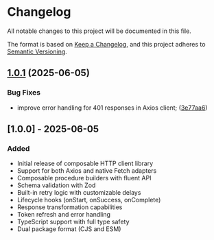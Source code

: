 # Changelog

All notable changes to this project will be documented in this file.

The format is based on [Keep a Changelog](https://keepachangelog.com/en/1.0.0/),
and this project adheres to [Semantic Versioning](https://semver.org/spec/v2.0.0.html).

## [1.0.1](https://github.com/thedammyking/composable-http-client/compare/composable-http-client-v1.0.0...composable-http-client-v1.0.1) (2025-06-05)


### Bug Fixes

* improve error handling for 401 responses in Axios client; ([3e77aa6](https://github.com/thedammyking/composable-http-client/commit/3e77aa6ee0abf369655bb7037d913bb2a9c8afce))

## [1.0.0] - 2025-06-05

### Added

- Initial release of composable HTTP client library
- Support for both Axios and native Fetch adapters
- Composable procedure builders with fluent API
- Schema validation with Zod
- Built-in retry logic with customizable delays
- Lifecycle hooks (onStart, onSuccess, onComplete)
- Response transformation capabilities
- Token refresh and error handling
- TypeScript support with full type safety
- Dual package format (CJS and ESM)
